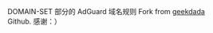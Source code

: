 DOMAIN-SET 部分的 AdGuard 域名规则 Fork from [geekdada](https://github.com/geekdada/surge-list) Github.
感谢：）
